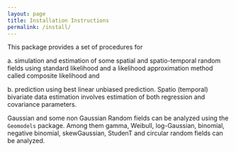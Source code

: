 ```yaml
---
layout: page
title: Installation Instructions
permalink: /install/
---
```



This package provides a set of procedures for 

a. simulation and estimation of some spatial and spatio-temporal random fields using standard likelihood and a likelihood approximation method called composite likelihood and 

b. prediction using best linear unbiased prediction.  Spatio (temporal) bivariate data estimation involves estimation of both regression and covariance parameters. 

Gaussian and some non Gaussian Random fields can be analyzed using the `Geomodels` package. Among them gamma, Weibull, log-Gaussian, binomial, negative binomial, skewGaussian, StudenT and circular random fields can be analyzed.
